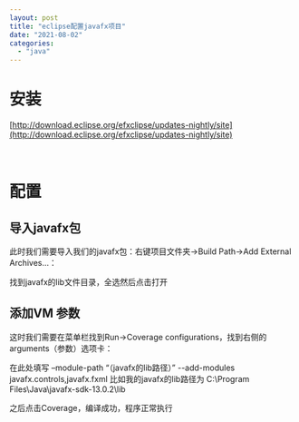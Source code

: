 ```yaml
---
layout: post
title: "eclipse配置javafx项目"
date: "2021-08-02"
categories: 
  - "java"
---
```


# 安装

[http://download.eclipse.org/efxclipse/updates-nightly/site](http://download.eclipse.org/efxclipse/updates-nightly/site)

 

# 配置

## 导入javafx包

此时我们需要导入我们的javafx包：右键项目文件夹->Build Path->Add External Archives…：

找到javafx的lib文件目录，全选然后点击打开

## 添加VM 参数

这时我们需要在菜单栏找到Run->Coverage configurations，找到右侧的arguments（参数）选项卡：

在此处填写 –module-path “（javafx的lib路径）” --add-modules javafx.controls,javafx.fxml 比如我的javafx的lib路径为 C:\\Program Files\\Java\\javafx-sdk-13.0.2\\lib

之后点击Coverage，编译成功，程序正常执行
